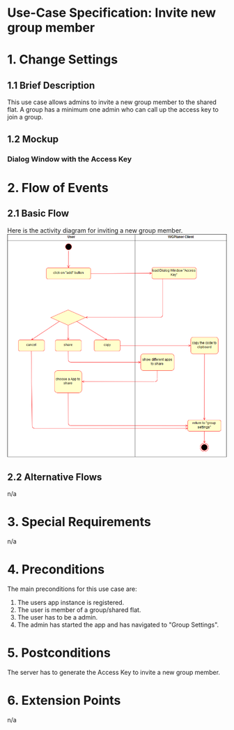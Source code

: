 # Use-Case Specification: Invite new group member

# 1. Change Settings

## 1.1 Brief Description
This use case allows admins to invite a new group member to the shared flat. 
A group has a minimum one admin who can call up the access key to join a group.

## 1.2 Mockup
### Dialog Window with the Access Key

# 2. Flow of Events

## 2.1 Basic Flow
Here is the activity diagram for inviting a new group member.
![Activity Diagram](../ActivityDiagrams/uc_invite_new_group_member_activity_diagram.png)

## 2.2 Alternative Flows
n/a

# 3. Special Requirements
n/a

# 4. Preconditions
The main preconditions for this use case are:

 1. The users app instance is registered.
 2. The user is member of a group/shared flat.
 3. The user has to be a admin.
 4. The admin has started the app and has navigated to "Group Settings".


# 5. Postconditions
The server has to generate the Access Key to invite a new group member.

# 6. Extension Points
n/a
